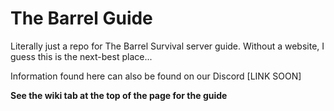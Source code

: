 # The Barrel Guide
Literally just a repo for The Barrel Survival server guide. Without a website, I guess this is the next-best place...

Information found here can also be found on our Discord [LINK SOON]

**See the wiki tab at the top of the page for the guide**
